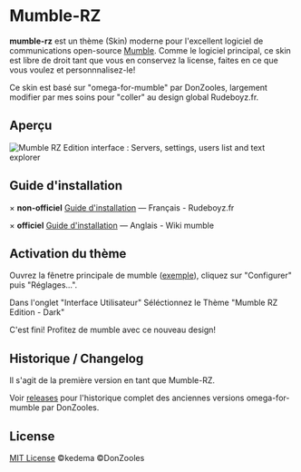 # Mumble-RZ

**mumble-rz** est un thème (Skin) moderne pour l'excellent logiciel de communications open-source [Mumble](https://www.mumble.info/).
Comme le logiciel principal, ce skin est libre de droit tant que vous en conservez la license, faites en ce que vous voulez et personnnalisez-le!

Ce skin est basé sur "omega-for-mumble" par DonZooles, largement modifier par mes soins pour "coller" au design global Rudeboyz.fr.


## Aperçu

![Mumble RZ Edition interface : Servers, settings, users list and text explorer](https://medias.rznet.ovh/files/skin-mumble-rz/screenshot_interface_mumble.jpg)


## Guide d'installation

× **non-officiel** [Guide d'installation](https://www.rudeboyz.fr/install-mumble-skin-theme-1-3-0.html) — Français - Rudeboyz.fr

× **officiel** [Guide d'installation](https://wiki.mumble.info/wiki/Themes#Installing_a_new_theme) — Anglais - Wiki mumble


## Activation du thème

Ouvrez la fênetre principale de mumble ([exemple](https://medias.rznet.ovh/files/skin-mumble-rz/main_window.png)), cliquez sur "Configurer" puis "Réglages...".

Dans l'onglet "Interface Utilisateur" Séléctionnez le Thème "Mumble RZ Edition - Dark"

C'est fini! Profitez de mumble avec ce nouveau design!


## Historique / Changelog

Il s'agit de la première version en tant que Mumble-RZ. 

Voir [releases](https://github.com/kedema/mumble-rz/releases) pour l'historique complet des anciennes versions omega-for-mumble par DonZooles.


## License

[MIT License](https://github.com/kedema/mumble-rz/blob/master/LICENSE.md) ©kedema  ©DonZooles
